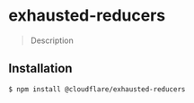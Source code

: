 # exhausted-reducers

> Description

## Installation

```sh
$ npm install @cloudflare/exhausted-reducers
```
